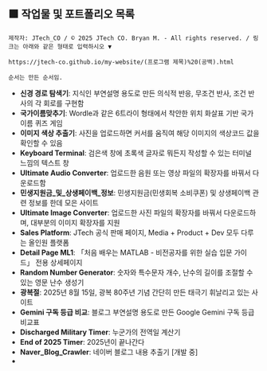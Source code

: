 ## 🟩 작업물 및 포트폴리오 목록
``
제작자: JTech_CO / © 2025 JTech CO. Bryan M. - All rights reserved. / 링크는 아래와 같은 형태로 입력하시오 ▼
``
```
https://jtech-co.github.io/my-website/(프로그램 제목)%20(공백).html
```
``
순서는 만든 순서임.
``
* **신경 경로 탐색기**: 지식인 부연설명 용도로 만든 의식적 반응, 무조건 반사, 조건 반사의 각 회로를 구현함
* **국가이름맞추기**: Wordle과 같은 6트라이 형태에서 착안한 위치 화살표 기반 국가 이름 퀴즈 게임
* **이미지 색상 추출기**: 사진을 업로드하면 커서를 움직여 해당 이미지의 색상코드 값을 확인할 수 있음
* **Keyboard Terminal**: 검은색 창에 초록색 글자로 뭐든지 작성할 수 있는 터미널 느낌의 텍스트 창
* **Ultimate Audio Converter**: 업로드한 음원 또는 영상 파일의 확장자를 바꿔서 다운로드함
* **민생지원금_및_상생페이백_정보**: 민생지원금(민생회복 소비쿠폰) 및 상생페이백 관련 정보를 한데 모은 사이트
* **Ultimate Image Converter**: 업로드한 사진 파일의 확장자를 바꿔서 다운로드하며, 대부분의 이미지 확장자를 지원
* **Sales Platform**: JTech 공식 판매 페이지,  Media + Product + Dev 모두 다루는 올인원 플랫폼
* **Detail Page ML1**: 「처음 배우는 MATLAB - 비전공자를 위한 실습 입문 가이드」 전용 상세페이지
* **Random Number Generator**: 숫자와 특수문자 개수, 난수의 길이를 조절할 수 있는 영문 난수 생성기
* **광복절**: 2025년 8월 15일, 광복 80주년 기념 간단히 만든 태극기 휘날리고 있는 사이트
* **Gemini 구독 등급 비교**: 블로그 부연설명 용도로 만든 Google Gemini 구독 등급 비교표 
* **Discharged Military Timer**: 누군가의 전역일 계산기
* **End of 2025 Timer**: 2025년이 끝나간다
* **Naver_Blog_Crawler**: 네이버 블로그 내용 추출기 [개발 중]
* 
